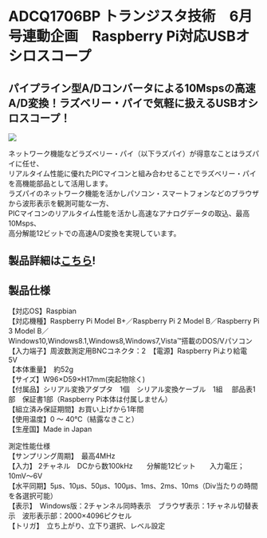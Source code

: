 # ADCQ1706BP トランジスタ技術　6月号連動企画　Raspberry Pi対応USBオシロスコープ

##  パイプライン型A/Dコンバータによる10Mspsの高速A/D変換！ラズベリー・パイで気軽に扱えるUSBオシロスコープ！

![](https://bit-trade-one.co.jp/wp/wp-content/uploads/2017/04/bb7abe9d88c6ec399f6fc1b333dd7bdb.png)  

ネットワーク機能などラズベリー・パイ（以下ラズパイ）が得意なことはラズパイに任せ、  
リアルタイム性能に優れたPICマイコンと組み合わせることでラズベリー・パイを高機能部品として活用します。  
ラズパイのネットワーク機能を活かしパソコン・スマートフォンなどのブラウザから波形表示を観測可能な一方、  
PICマイコンのリアルタイム性能を活かし高速なアナログデータの取込、最高10Msps、  
高分解能12ビットでの高速A/D変換を実現しています。

## 製品詳細は[こちら](https://bit-trade-one.co.jp/product/module/adcq1706bp/)!

## 製品仕様

【対応OS】Raspbian  
【対応機種】Raspberry Pi Model B+／Raspberry Pi 2 Model B／Raspberry Pi 3 Model B／  
            Windows10,Windows8.1,Windows8,Windows7,Vista™搭載のDOS/Vパソコン  
【入力端子】周波数測定用BNCコネクタ：2　【電源】Raspberry Piより給電　5V  
【本体重量】　約52g  
【サイズ】W96×D59×H17mm(突起物除く)  
【付属品】シリアル変換アダプタ　1個　シリアル変換ケーブル　1組　 部品表1部　保証書1部（Raspberry Pi本体は付属しません）  
【組立済み保証期間】お買い上げから1年間  
【使用温度】0 ～ 40℃（結露なきこと）  
【生産国】Made in Japan  

測定性能仕様  
【サンプリング周期】　最高4MHz  
【入力】    2チャネル　DCから数100kHz　　分解能12ビット　　入力電圧；10mV～6V  
【水平同期】5μs、10μs、50μs、100μs、1ms、2ms、10ms（Div当たりの時間を各選択可能）  
【表示】　Windows版：2チャンネル同時表示　ブラウザ表示：1チャネル切替表示　波形表示部：2000×4096ピクセル  
【トリガ】　立ち上がり、立下り選択、レベル設定  